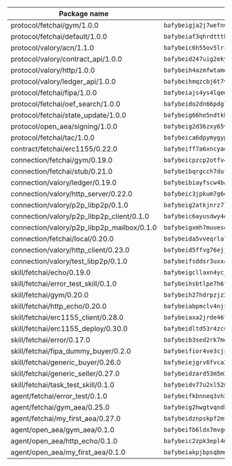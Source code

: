 | Package name                                                  | Package hash                                                  |
| ------------------------------------------------------------- | ------------------------------------------------------------- |
| protocol/fetchai/gym/1.0.0                                    | `bafybeigja2j7wefnunb44w3g6m5kscayeoym2etx5gddkzjjsjfefioffi` |
| protocol/fetchai/default/1.0.0                                | `bafybeiaf3qhrdttthrisrl2tlpt3mpo5btkozw2dnxlj4cbqq56ilcl6oa` |
| protocol/valory/acn/1.1.0                                     | `bafybeic6h55ov5lrzbah6fate54c4u6spopcexxspw3abotbmffabfddeu` |
| protocol/valory/contract_api/1.0.0                            | `bafybeid247uig2ekykdumh7ewhp2cdq7rchaeqjj6e7urx35zfpdl5zrn4` |
| protocol/valory/http/1.0.0                                    | `bafybeih4azmfwtamdbkhztkm4xitep3gx6tfdnoz6tvllmaqnhu3klejfa` |
| protocol/valory/ledger_api/1.0.0                              | `bafybeihmqzcbj6t7vxz2aehd5726ofnzsfjs5cwlf42ro4tn6i34cbfrc4` |
| protocol/fetchai/fipa/1.0.0                                   | `bafybeiajs4ys4lqewfg7dnwg346mgs2wpcrsyqhmfzh53bsle3mzmv5k5a` |
| protocol/fetchai/oef_search/1.0.0                             | `bafybeido2dn66pdglzdwfoslxc6irppkeqxgrtclzm2fg77gkrtqps7rg4` |
| protocol/fetchai/state_update/1.0.0                           | `bafybeig66he5ndtkb3j7z3woy3dtdvpwmbz3z4omlv6q6eih6r7kceq55e` |
| protocol/open_aea/signing/1.0.0                               | `bafybeig2d36zxy65vd7fwhs7scotuktydcarm74aprmrb5nioiymr3yixm` |
| protocol/fetchai/tac/1.0.0                                    | `bafybeica6dpymygypqtokmgafwuusbbw5rbf3o7adxlyjbcbovfj53tw44` |
| contract/fetchai/erc1155/0.22.0                               | `bafybeiff7a6xncyad53o2r7lekpnhexcspze6ocy55xtpzqeuacnlpunm4` |
| connection/fetchai/gym/0.19.0                                 | `bafybeicpzcp2otfv4p3bvz44n2wurpsqddlwyc6mnuwbhimidjqvttw27y` |
| connection/fetchai/stub/0.21.0                                | `bafybeibqrgcch7dufgvzoxi43vxbbhx6isfn3njhq5q3eud6yhhyjdnthm` |
| connection/valory/ledger/0.19.0                               | `bafybeibiayfscw4badpr545f47hsvc2r5lgfpgzib5q4h4u6kkosdsytby` |
| connection/valory/http_server/0.22.0                          | `bafybeic3jpkum7g6qo6x6vdrmvvhj7vqw7ec2op72uc3yfhmnlp5hn3joy` |
| connection/valory/p2p_libp2p/0.1.0                            | `bafybeig2atkjnrz7lsboubaque567ndtzog6k53dnmrrq3eeqgbqmmcq5y` |
| connection/valory/p2p_libp2p_client/0.1.0                     | `bafybeic6ayusdwy4dks75njwk32ac7ur7salgllwf4fdc34ue5z2k5iz4q` |
| connection/valory/p2p_libp2p_mailbox/0.1.0                    | `bafybeigxmh7muuesebuia3wi7lpmnbzvxzojpacnhwtab4zbmupru3zbdu` |
| connection/fetchai/local/0.20.0                               | `bafybeida5vveqrla7aiq7kdz744cmfum3mrh6c5ttnbpg2ekwxsxbslwpy` |
| connection/valory/http_client/0.23.0                          | `bafybeid5ffvg76ejjoese7brj5ji3lx66cu7p2ixfwflpo6rgofkypfd7y` |
| connection/valory/test_libp2p/0.1.0                           | `bafybeifsddsr3uxxaoopsa4oojagzvpuhhzkdtfqjn2shfh4trm75o7hay` |
| skill/fetchai/echo/0.19.0                                     | `bafybeigcllaxn4ycjjvika3zd6eicksuriez2wtg67gx7pamhcazl3tv54` |
| skill/fetchai/error_test_skill/0.1.0                          | `bafybeihsbtlpe7h6fsvoxban5rilkmwviwkokul5cqym6atoolirontiyu` |
| skill/fetchai/gym/0.20.0                                      | `bafybeih27hdrpzjz2fp5u2n7mgyrqqk3cyuempiixn6ptkkztvld7d4jhe` |
| skill/fetchai/http_echo/0.20.0                                | `bafybeiabpmclv4njsrxfwgsmei5vbcj7bzm53h5dsi5lubiuelboauedwy` |
| skill/fetchai/erc1155_client/0.28.0                           | `bafybeiaxa2jrde46t5dunwu6ndo35aruvk6dufbgocgoqqtsgqi3ouu5e4` |
| skill/fetchai/erc1155_deploy/0.30.0                           | `bafybeidltd53r4zcur2ovclaog5tqjqd64fm565s3ak776bnbe5w4ziafq` |
| skill/fetchai/error/0.17.0                                    | `bafybeib3sed2rk7monjh23gorihtnzpov5yrlqqjvyavnjjtxchz2uxeoy` |
| skill/fetchai/fipa_dummy_buyer/0.2.0                          | `bafybeifior4ve3cjsnq6uqi4ipcltkoab47dh2b4evcmwq53kx52fzbqga` |
| skill/fetchai/generic_buyer/0.26.0                            | `bafybeiejgrv6fvca2o7ofcnqtohr2vypf2sqdvdow5ydxio6vzbswlsu3m` |
| skill/fetchai/generic_seller/0.27.0                           | `bafybeidzard53m5m3ttalg62nz4ejjgutheigp4lomefxtayg37y6oylpa` |
| skill/fetchai/task_test_skill/0.1.0                           | `bafybeidv77u2xl52mnxakwvh7fuh46aiwfpteyof4eaptfd4agoi6cdble` |
| agent/fetchai/error_test/0.1.0                                | `bafybeifkbnneq3vhxxzl4ajw2l4j4ndrrqpcxih2i6ymrgfqecjitdfx6a` |
| agent/fetchai/gym_aea/0.25.0                                  | `bafybeig2hwgtvqndklrablhdlo4fhxjh2bhntejcu62pmojcwba5i77aky` |
| agent/fetchai/my_first_aea/0.27.0                             | `bafybeidznpskpf2mszvc4g2icohusfoi75syx6l6pjkp6ccw3dfs56fqom` |
| agent/open_aea/gym_aea/0.1.0                                  | `bafybeifb6ldx7mvgqo7c6blusile4rvneiw3uxjvy2vxcgn7v4pw3la5xu` |
| agent/open_aea/http_echo/0.1.0                                | `bafybeic2zpk3epl4mnkrufl22u5wtiohitgab5otcjruhpqiicsijp3jem` |
| agent/open_aea/my_first_aea/0.1.0                             | `bafybeiakpjbpsqbmgqdg6c36nhujqmk446u2qn7jvi2lefmnyxtmnv3tqe` |

